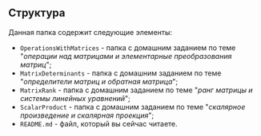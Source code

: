 ## Структура

Данная папка содержит следующие элементы:

* `OperationsWithMatrices` - папка с домашним заданием по теме "*операции над матрицами и элементарные преобразования матриц*";
* `MatrixDeterminants` - папка с домашним заданием по теме "*определители матриц и обратная матрица*";
* `MatrixRank` - папка с домашним заданием по теме "*ранг матрицы и системы линейных уравнений*";
* `ScalarProduct` - папка с домашним заданием по теме "*скалярное произведение и скалярная проекция*";
* `README.md` - файл, который вы сейчас читаете.